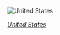 
![United States](https://www.gstatic.com/prettyearth/assets/full/1947.jpg)

*[United States](https://www.google.com/maps/@41.406895,-81.856792,16z/data=!3m1!1e3)*
